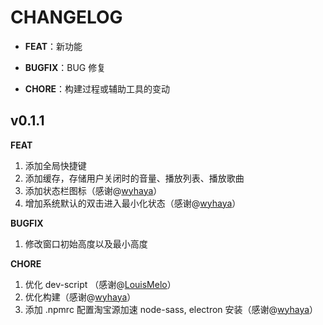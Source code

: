 # CHANGELOG

- **FEAT**：新功能

- **BUGFIX**：BUG 修复

- **CHORE**：构建过程或辅助工具的变动

## v0.1.1 

**FEAT**

1. 添加全局快捷键
2. 添加缓存，存储用户关闭时的音量、播放列表、播放歌曲
3. 添加状态栏图标（感谢@[wyhaya](https://github.com/wyhaya)）
4. 增加系统默认的双击进入最小化状态（感谢@[wyhaya](https://github.com/wyhaya)）

**BUGFIX**

1. 修改窗口初始高度以及最小高度

**CHORE**

1. 优化 dev-script （感谢@[LouisMelo](https://github.com/LouisMelo)）
2. 优化构建（感谢@[wyhaya](https://github.com/wyhaya)）
3. 添加 .npmrc 配置淘宝源加速 node-sass, electron 安装（感谢@[wyhaya](https://github.com/wyhaya)）

